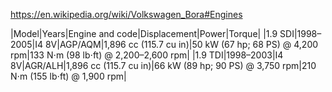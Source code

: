 https://en.wikipedia.org/wiki/Volkswagen_Bora#Engines


|Model|Years|Engine and code|Displacement|Power|Torque|
|1.9 SDI|1998–2005|I4 8V|AGP/AQM|1,896 cc (115.7 cu in)|50 kW (67 hp; 68 PS) @ 4,200 rpm|133 N⋅m (98 lb⋅ft) @ 2,200–2,600 rpm|
|1.9 TDI|1998–2003|I4 8V|AGR/ALH|1,896 cc (115.7 cu in)|66 kW (89 hp; 90 PS) @ 3,750 rpm|210 N⋅m (155 lb⋅ft) @ 1,900 rpm|
